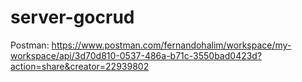 # server-gocrud

Postman: 
https://www.postman.com/fernandohalim/workspace/my-workspace/api/3d70d810-0537-486a-b71c-3550bad0423d?action=share&creator=22939802
